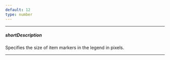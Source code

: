 ```yaml
---
default: 12
type: number
---
```

---
##### shortDescription
Specifies the size of item markers in the legend in pixels.

---
